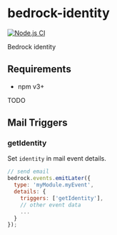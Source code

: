 # bedrock-identity

[![Node.js CI](https://github.com/digitalbazaar/bedrock-identity/workflows/Node.js%20CI/badge.svg)](https://github.com/digitalbazaar/bedrock-identity/actions?query=workflow%3A%22Node.js+CI%22)

Bedrock identity

## Requirements

- npm v3+

TODO

## Mail Triggers

### getIdentity

Set `identity` in mail event details.

```js
// send email
bedrock.events.emitLater({
  type: 'myModule.myEvent',
  details: {
    triggers: ['getIdentity'],
    // other event data
    ...
  }
});
```
